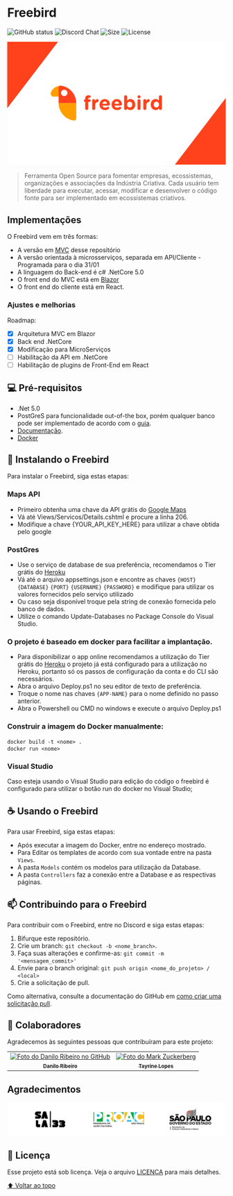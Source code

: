 # Freebird

<!---Esses são exemplos. Veja https://shields.io para outras pessoas ou para personalizar este conjunto de escudos. Você pode querer incluir dependências, status do projeto e informações de licença aqui--->

![GitHub status](https://img.shields.io/github/checks-status/Sala33/FreebirdTech/82f0cc49f3e86f97cd259c4dec2189954a98df1f)
![Discord Chat](https://img.shields.io/discord/785957787594915851)
![Size](https://img.shields.io/github/repo-size/Sala33/FreebirdTech)
![License](https://img.shields.io/github/license/Sala33/FreebirdTech)

<img src="Readme/Opcao2.png" alt="exemplo imagem">

>Ferramenta Open Source para fomentar empresas, ecossistemas, organizações e associações da Indústria Criativa. Cada usuário tem liberdade para executar, acessar, modificar e desenvolver o código fonte para ser implementado em ecossistemas criativos.

## Implementações

O Freebird vem em três formas:
* A versão em [MVC](https://towardsdatascience.com/everything-you-need-to-know-about-mvc-architecture-3c827930b4c1) desse repositório
* A versão orientada à microsserviços, separada em API/Cliente - Programada para o dia 31/01
* A linguagem do Back-end é c# .NetCore 5.0
* O front end do MVC está em [Blazor](https://dotnet.microsoft.com/en-us/apps/aspnet/web-apps/blazor)
* O front end do cliente está em React.

### Ajustes e melhorias

Roadmap:

- [x] Arquitetura MVC em Blazor
- [x] Back end .NetCore
- [x] Modificação para MicroServiços
- [ ] Habilitação da API em .NetCore
- [ ] Habilitação de plugins de Front-End em React

## 💻 Pré-requisitos
<!---Estes são apenas requisitos de exemplo. Adicionar, duplicar ou remover conforme necessário--->
* .Net 5.0
* PostGreS para funcionalidade out-of-the box, porém qualquer banco pode ser implementado de acordo com o [guia](https://docs.microsoft.com/en-us/ef/core/providers/?tabs=dotnet-core-cli).
* [Documentação](https://freebirdcore.herokuapp.com/documentation/index.html).
* [Docker](https://docs.docker.com/get-docker/)

## 🚀 Instalando o Freebird

Para instalar o Freebird, siga estas etapas:

### Maps API
* Primeiro obtenha uma chave da API grátis do [Google Maps](https://developers.google.com/maps/documentation)
* Vá até Views/Servicos/Details.cshtml e procure a linha 206.
* Modifique a chave {YOUR_API_KEY_HERE} para utilizar a chave obtida pelo google

### PostGres
* Use o serviço de database de sua preferência, recomendamos o Tier grátis do [Heroku](https://devcenter.heroku.com/articles/heroku-postgresql)
* Vá até o arquivo appsettings.json e encontre as chaves `{HOST}` `{DATABASE}` `{PORT}` `{USERNAME}` `{PASSWORD}` e modifique para utilizar os valores fornecidos pelo serviço utilizado
* Ou caso seja disponível troque pela string de conexão fornecida pelo banco de dados.
* Utilize o comando Update-Databases no Package Console do Visual Studio.

### O projeto é baseado em docker para facilitar a implantação.

* Para disponibilizar o app online recomendamos a utilização do Tier grátis do [Heroku](https://medium.com/@lorranpalmeira/deploy-de-uma-aplica%C3%A7%C3%A3o-net-core-3-0-docker-no-heroku-481c21f8d3c5) o projeto já está configurado para a utilização no Heroku, portanto só os passos de configuração da conta e do CLI são necessários.
* Abra o arquivo Deploy.ps1 no seu editor de texto de preferência.
* Troque o nome nas chaves `{APP-NAME}` para o nome definido no passo anterior.
* Abra o Powershell ou CMD no windows e execute o arquivo Deploy.ps1

### Construir a imagem do Docker manualmente:
```
docker build -t <nome> .
docker run <nome>
```
### Visual Studio

Caso esteja usando o Visual Studio para edição do código o freebird é configurado para utilizar o botão run do docker no Visual Studio;

## ☕ Usando o Freebird

Para usar Freebird, siga estas etapas:

* Após executar a imagem do Docker, entre no endereço mostrado.
* Para Editar os templates de acordo com sua vontade entre na pasta `Views`.
* A pasta `Models` contém os modelos para utilização da Database.
* A pasta `Controllers` faz a conexão entre a Database e as respectivas páginas.

## 📫 Contribuindo para o Freebird
<!---Se o seu README for longo ou se você tiver algum processo ou etapas específicas que deseja que os contribuidores sigam, considere a criação de um arquivo CONTRIBUTING.md separado--->
Para contribuir com o Freebird, entre no Discord e siga estas etapas:

1. Bifurque este repositório.
2. Crie um branch: `git checkout -b <nome_branch>`.
3. Faça suas alterações e confirme-as: `git commit -m '<mensagem_commit>'`
4. Envie para o branch original: `git push origin <nome_do_projeto> / <local>`
5. Crie a solicitação de pull.

Como alternativa, consulte a documentação do GitHub em [como criar uma solicitação pull](https://help.github.com/en/github/collaborating-with-issues-and-pull-requests/creating-a-pull-request).

## 🤝 Colaboradores

Agradecemos às seguintes pessoas que contribuíram para este projeto:

<table>
  <tr>
    <td align="center">
      <a href="#">
        <img src="https://avatars.githubusercontent.com/u/7014553?s=400&u=065c83fe069588dff1cbf06aa54690f50fda7e2c&v=4" width="100px;" alt="Foto do Danilo Ribeiro no GitHub"/><br>
        <sub>
          <b>Danilo Ribeiro</b>
        </sub>
      </a>
    </td>
    <td align="center">
      <a href="#">
        <img src="https://avatars.githubusercontent.com/u/24363588?v=4" width="100px;" alt="Foto do Mark Zuckerberg"/><br>
        <sub>
          <b>Tayrine Lopes</b>
        </sub>
      </a>
    </td>
  </tr>
</table>

## Agradecimentos

<img src="Readme/regua.png" alt="logos">

## 📝 Licença

Esse projeto está sob licença. Veja o arquivo [LICENÇA](LICENSE.md) para mais detalhes.

[⬆ Voltar ao topo](#freebird)<br>
